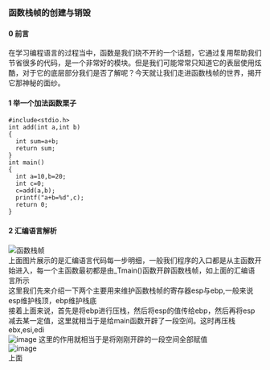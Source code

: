 ### 函数栈帧的创建与销毁  
#### 0 前言  
在学习编程语言的过程当中，函数是我们绕不开的一个话题，它通过复用帮助我们节省很多的代码，是一个非常好的模块。但是我们可能常常只知道它的表层使用炫酷，对于它的底层部分我们是否了解呢？今天就让我们走进函数栈帧的世界，揭开它那神秘的面纱。
#### 1 举一个加法函数栗子
```
#include<stdio.h>
int add(int a,int b)
{ 
  int sum=a+b;
  return sum;
}
int main()
{
  int a=10,b=20;
  int c=0;
  c=add(a,b);
  printf("a+b=%d",c);
  return 0;
}
```
#### 2 汇编语言解析
![函数栈帧](https://github.com/Lp700750/Blogs/assets/104414865/07f2c188-4ef9-446c-8ab1-091230643120)  
上面图片展示的是汇编语言代码每一步明细，一般我们程序的入口都是从主函数开始进入，每一个主函数最初都是由_Tmain()函数开辟函数栈帧，如上面的汇编语言所示    
这里我们先来介绍一下两个主要用来维护函数栈帧的寄存器esp与ebp,一般来说esp维护栈顶，ebp维护栈底   
接着上面来说，首先是将ebp进行压栈，然后将esp的值传给ebp，然后再将esp减去某一定值，这里就相当于是给main函数开辟了一段空间。这时再压栈ebx,esi,edi   
![image](https://github.com/Lp700750/Blogs/assets/104414865/cfcb2dfa-8bb4-4d2e-85da-adc33fcef402) 
这里的作用就相当于是将刚刚开辟的一段空间全部赋值    
![image](https://github.com/Lp700750/Blogs/assets/104414865/ffcee262-62de-4bf1-8332-f5c1e02a096d)   
上面


